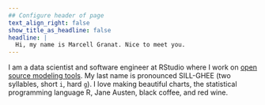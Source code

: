 ```yaml
---
## Configure header of page
text_align_right: false
show_title_as_headline: false
headline: |
  Hi, my name is Marcell Granat. Nice to meet you.
---
```


<!-- this is a subheadline -->
I am a data scientist and software engineer at RStudio where I work on [open source modeling tools](https://www.tidymodels.org/). My last name is pronounced SILL-GHEE (two syllables, short `i`, hard `g`). I love making beautiful charts, the statistical programming language R, Jane Austen, black coffee, and red wine.
